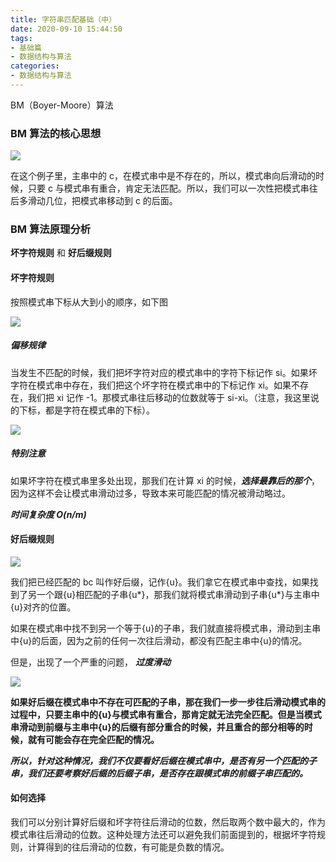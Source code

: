 ```yaml
---
title: 字符串匹配基础（中）
date: 2020-09-10 15:44:50
tags:
- 基础篇
- 数据结构与算法
categories:
- 数据结构与算法
---
```


BM（Boyer-Moore）算法

<!-- more -->

### BM 算法的核心思想

![](cf362f9e59c01aaf40a34d2f10e1ef15.jpg)

在这个例子里，主串中的 c，在模式串中是不存在的，所以，模式串向后滑动的时候，只要 c 与模式串有重合，肯定无法匹配。所以，我们可以一次性把模式串往后多滑动几位，把模式串移动到 c 的后面。

### BM 算法原理分析

**坏字符规则** 和 **好后缀规则**

#### 坏字符规则

按照模式串下标从大到小的顺序，如下图

![](540809418354024206d9989cb6cdd89e.jpg)

##### 偏移规律

当发生不匹配的时候，我们把坏字符对应的模式串中的字符下标记作 si。如果坏字符在模式串中存在，我们把这个坏字符在模式串中的下标记作 xi。如果不存在，我们把 xi 记作 -1。那模式串往后移动的位数就等于 si-xi。（注意，我这里说的下标，都是字符在模式串的下标）。

![](8f520fb9d9cec0f6ea641d4181eb432e.jpg)

##### 特别注意

如果坏字符在模式串里多处出现，那我们在计算 xi 的时候，***选择最靠后的那个***，因为这样不会让模式串滑动过多，导致本来可能匹配的情况被滑动略过。



***时间复杂度 O(n/m)***

#### 好后缀规则

![](d78990dbcb794d1aa2cf4a3c646ae58a.jpg)

我们把已经匹配的 bc 叫作好后缀，记作{u}。我们拿它在模式串中查找，如果找到了另一个跟{u}相匹配的子串{u*}，那我们就将模式串滑动到子串{u*}与主串中{u}对齐的位置。

如果在模式串中找不到另一个等于{u}的子串，我们就直接将模式串，滑动到主串中{u}的后面，因为之前的任何一次往后滑动，都没有匹配主串中{u}的情况。

但是，出现了一个严重的问题， ***过度滑动***

![](9b3fa3d1cd9c0d0f914a9b1f518ad070.jpg)

**如果好后缀在模式串中不存在可匹配的子串，那在我们一步一步往后滑动模式串的过程中，只要主串中的{u}与模式串有重合，那肯定就无法完全匹配。但是当模式串滑动到前缀与主串中{u}的后缀有部分重合的时候，并且重合的部分相等的时候，就有可能会存在完全匹配的情况。**

***所以，针对这种情况，我们不仅要看好后缀在模式串中，是否有另一个匹配的子串，我们还要考察好后缀的后缀子串，是否存在跟模式串的前缀子串匹配的。***

#### 如何选择

我们可以分别计算好后缀和坏字符往后滑动的位数，然后取两个数中最大的，作为模式串往后滑动的位数。这种处理方法还可以避免我们前面提到的，根据坏字符规则，计算得到的往后滑动的位数，有可能是负数的情况。





